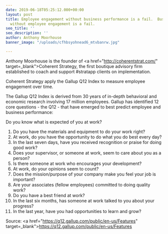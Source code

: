 ```yaml
---
date: 2019-06-18T05:25:12.000+00:00
layout: post
title: Employee engagement without business performance is a fail.  Business performance
  without employee engagement is a fail.
seo_title: ''
seo_description: ''
author: Anthony Moorhouse
banner_image: "/uploads/cfhbsyohnead6_mtvbanrw.jpg"

---
```

Anthony Moorhouse is the founder of <a href="http://coherentstrat.com/" target=_blank">Coherent Strategy</a>, the first boutique advisory firm established to coach and support #stratapp clients on implementation.

Coherent Strategy apply the Gallup Q12 Index to measure employee engagement over time.

The Gallup Q12 Index is derived from 30 years of in-depth behavioral and economic research involving 17 million employees. Gallup has identified 12 core questions - the Q12 - that have emerged to best predict employee and business performance:

Do you know what is expected of you at work?

 1. Do you have the materials and equipment to do your work right?
 2. At work, do you have the opportunity to do what you do best every day?
 3. In the last seven days, have you received recognition or praise for doing good work?
 4. Does your supervisor, or someone at work, seem to care about you as a person?
 5. Is there someone at work who encourages your development?
 6. At work, do your opinions seem to count?
 7. Does the mission/purpose of your company make you feel your job is important?
 8. Are your associates (fellow employees) committed to doing quality work?
 9. Do you have a best friend at work?
10. In the last six months, has someone at work talked to you about your progress?
11. In the last year, have you had opportunities to learn and grow?

Source: <a href="https://q12.gallup.com/public/en-us/Features" target=_blank">https://q12.gallup.com/public/en-us/Features</a>